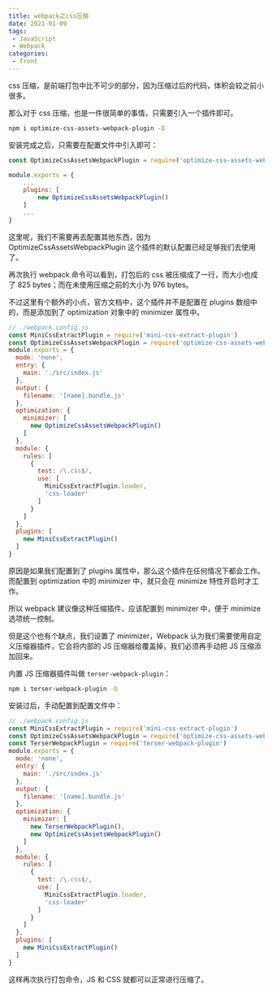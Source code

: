 ```yaml
---
title: webpack之css压缩
date: 2021-01-09
tags:
 - JavaScript
 - Webpack
categories:
 - front
---
```


css 压缩，是前端打包中比不可少的部分，因为压缩过后的代码，体积会较之前小很多。

那么对于 css 压缩，也是一件很简单的事情，只需要引入一个插件即可。

```sh
npm i optimize-css-assets-webpack-plugin -D
```

安装完成之后，只需要在配置文件中引入即可：

```js
const OptimizeCssAssetsWebpackPlugin = require('optimize-css-assets-webpack-plugin');

module.exports = {
    ...
    plugins: [
        new OptimizeCssAssetsWebpackPlugin()
    ]
    ...
}
```

这里呢，我们不需要再去配置其他东西，因为 OptimizeCssAssetsWebpackPlugin 这个插件的默认配置已经足够我们去使用了。

再次执行 webpack 命令可以看到，打包后的 css 被压缩成了一行，而大小也成了 825 bytes；而在未使用压缩之前的大小为 976 bytes。

不过这里有个额外的小点，官方文档中，这个插件并不是配置在 plugins 数组中的，而是添加到了 optimization 对象中的 minimizer 属性中。

```js
// ./webpack.config.js
const MiniCssExtractPlugin = require('mini-css-extract-plugin')
const OptimizeCssAssetsWebpackPlugin = require('optimize-css-assets-webpack-plugin')
module.exports = {
  mode: 'none',
  entry: {
    main: './src/index.js'
  },
  output: {
    filename: '[name].bundle.js'
  },
  optimization: {
    minimizer: [
      new OptimizeCssAssetsWebpackPlugin()
    ]
  },
  module: {
    rules: [
      {
        test: /\.css$/,
        use: [
          MiniCssExtractPlugin.loader,
          'css-loader'
        ]
      }
    ]
  },
  plugins: [
    new MiniCssExtractPlugin()
  ]
}
```

原因是如果我们配置到了 plugins 属性中，那么这个插件在任何情况下都会工作。而配置到 optimization 中的 minimizer 中，就只会在 minimize 特性开启时才工作。

所以 webpack 建议像这种压缩插件，应该配置到 minimizer 中，便于 minimize 选项统一控制。

但是这个也有个缺点，我们设置了 minimizer，Webpack 认为我们需要使用自定义压缩器插件，它会将内部的 JS 压缩器给覆盖掉，我们必须再手动把 JS 压缩添加回来。

内置 JS 压缩器插件叫做 `terser-webpack-plugin`：

```sh
npm i terser-webpack-plugin -D
```

安装过后，手动配置到配置文件中：

```js
// ./webpack.config.js
const MiniCssExtractPlugin = require('mini-css-extract-plugin')
const OptimizeCssAssetsWebpackPlugin = require('optimize-css-assets-webpack-plugin')
const TerserWebpackPlugin = require('terser-webpack-plugin')
module.exports = {
  mode: 'none',
  entry: {
    main: './src/index.js'
  },
  output: {
    filename: '[name].bundle.js'
  },
  optimization: {
    minimizer: [
      new TerserWebpackPlugin(),
      new OptimizeCssAssetsWebpackPlugin()
    ]
  },
  module: {
    rules: [
      {
        test: /\.css$/,
        use: [
          MiniCssExtractPlugin.loader,
          'css-loader'
        ]
      }
    ]
  },
  plugins: [
    new MiniCssExtractPlugin()
  ]
}
```

这样再次执行打包命令，JS 和 CSS 就都可以正常进行压缩了。